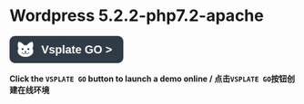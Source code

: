# Wordpress 5.2.2-php7.2-apache

<a href="https://www.vsplate.com/?docker-compose=https://github.com/vsplate/dcenvs/wordpress/5.2.2-php7.2-apache"><img alt="VSPLATE GO" src="https://raw.githubusercontent.com/vsplate/images/master/vsgo_btn.png" width="200px"></a>

**Click the `VSPLATE GO` button to launch a demo online / 点击`VSPLATE GO`按钮创建在线环境**
